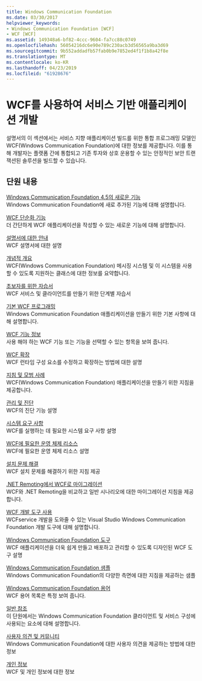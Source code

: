 ```yaml
---
title: Windows Communication Foundation
ms.date: 03/30/2017
helpviewer_keywords:
- Windows Communication Foundation [WCF]
- WCF [WCF]
ms.assetid: 149348a6-bf82-4ccc-9604-fa7cc88c0749
ms.openlocfilehash: 56054216dc6e90e789c230acb3d56565a9ba3d69
ms.sourcegitcommit: 9b552addadfb57fab0b9e7852ed4f1f1b8a42f8e
ms.translationtype: MT
ms.contentlocale: ko-KR
ms.lasthandoff: 04/23/2019
ms.locfileid: "61928676"
---
```

# <a name="developing-service-oriented-applications-with-wcf"></a>WCF를 사용하여 서비스 기반 애플리케이션 개발
설명서의 이 섹션에서는 서비스 지향 애플리케이션 빌드를 위한 통합 프로그래밍 모델인 WCF(Windows Communication Foundation)에 대한 정보를 제공합니다. 이를 통해 개발자는 플랫폼 간에 통합되고 기존 투자와 상호 운용할 수 있는 안정적인 보안 트랜잭션된 솔루션을 빌드할 수 있습니다.
 
## <a name="in-this-section"></a>단원 내용  
 [Windows Communication Foundation 4.5의 새로운 기능](../../../docs/framework/wcf/whats-new.md)  
 Windows Communication Foundation에 새로 추가된 기능에 대해 설명합니다.  
  
 [WCF 단순화 기능](../../../docs/framework/wcf/wcf-simplification-features.md)  
 더 간단하게 WCF 애플리케이션을 작성할 수 있는 새로운 기능에 대해 설명합니다.  
  
 [설명서에 대한 안내](../../../docs/framework/wcf/guide-to-the-documentation.md)  
 WCF 설명서에 대한 설명  
  
 [개념적 개요](../../../docs/framework/wcf/conceptual-overview.md)  
 WCF(Windows Communication Foundation) 메시징 시스템 및 이 시스템을 사용할 수 있도록 지원하는 클래스에 대한 정보를 요약합니다.  
  
 [초보자를 위한 자습서](../../../docs/framework/wcf/getting-started-tutorial.md)  
 WCF 서비스 및 클라이언트를 만들기 위한 단계별 자습서  
  
 [기본 WCF 프로그래밍](../../../docs/framework/wcf/basic-wcf-programming.md)  
 Windows Communication Foundation 애플리케이션을 만들기 위한 기본 사항에 대해 설명합니다.  
  
 [WCF 기능 정보](../../../docs/framework/wcf/feature-details/index.md)  
 사용 해야 하는 WCF 기능 또는 기능을 선택할 수 있는 항목을 보여 줍니다.  
  
 [WCF 확장](../../../docs/framework/wcf/extending/index.md)  
 WCF 런타임 구성 요소를 수정하고 확장하는 방법에 대한 설명  
  
 [지침 및 모범 사례](../../../docs/framework/wcf/guidelines-and-best-practices.md)  
 WCF(Windows Communication Foundation) 애플리케이션을 만들기 위한 지침을 제공합니다.  
  
 [관리 및 진단](../../../docs/framework/wcf/diagnostics/index.md)  
 WCF의 진단 기능 설명  
  
 [시스템 요구 사항](../../../docs/framework/wcf/wcf-system-requirements.md)  
 WCF를 실행하는 데 필요한 시스템 요구 사항 설명  
  
 [WCF에 필요한 운영 체제 리소스](../../../docs/framework/wcf/operating-system-resources-required-by-wcf.md)  
 WCF에 필요한 운영 체제 리소스 설명  
  
 [설치 문제 해결](../../../docs/framework/wcf/troubleshooting-setup-issues.md)  
 WCF 설치 문제를 해결하기 위한 지침 제공  
  
 [.NET Remoting에서 WCF로 마이그레이션](../../../docs/framework/wcf/migrating-from-net-remoting-to-wcf.md)  
 WCF와 .NET Remoting을 비교하고 일반 시나리오에 대한 마이그레이션 지침을 제공합니다.  
  
 [WCF 개발 도구 사용](../../../docs/framework/wcf/using-the-wcf-development-tools.md)  
 WCFservice 개발을 도와줄 수 있는 Visual Studio Windows Communication Foundation 개발 도구에 대해 설명합니다.  
  
 [Windows Communication Foundation 도구](../../../docs/framework/wcf/tools.md)  
 WCF 애플리케이션을 더욱 쉽게 만들고 배포하고 관리할 수 있도록 디자인된 WCF 도구 설명  
  
 [Windows Communication Foundation 샘플](../../../docs/framework/wcf/samples/index.md)  
 Windows Communication Foundation의 다양한 측면에 대한 지침을 제공하는 샘플  
  
 [Windows Communication Foundation 용어](../../../docs/framework/wcf/glossary.md)  
 WCF 용어 목록은 특정 보여 줍니다.  
  
 [일반 참조](../../../docs/framework/wcf/general-reference.md)  
 이 단원에서는 Windows Communication Foundation 클라이언트 및 서비스 구성에 사용되는 요소에 대해 설명합니다.  
  
 [사용자 의견 및 커뮤니티](../../../docs/framework/wcf/feedback-and-community.md)  
 Windows Communication Foundation에 대한 사용자 의견을 제공하는 방법에 대한 정보  
  
 [개인 정보](../../../docs/framework/wcf/privacy-information.md)  
 WCF 및 개인 정보에 대한 정보  
